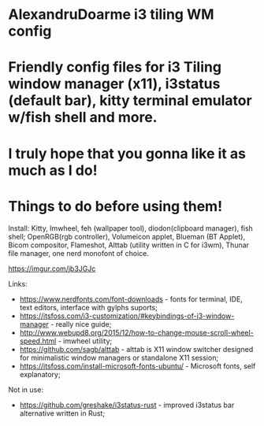 # AlexandruDoarme i3 tiling WM config
# Friendly config files for i3 Tiling window manager (x11), i3status (default bar), kitty terminal emulator w/fish shell and more.
# I truly hope that you gonna like it as much as I do!

# Things to do before using them!
Install: Kitty, Imwheel, feh (wallpaper tool), diodon(clipboard manager), fish shell;
OpenRGB(rgb controller), Volumeicon applet, Blueman (BT Applet), Bicom compositor, Flameshot, Alttab (utility written in C for i3wm),
Thunar file manager, one nerd monofont of choice.

https://imgur.com/jb3JGJc

Links: 

- https://www.nerdfonts.com/font-downloads  - fonts for terminal, IDE, text editors, interface with gylphs suports;
- https://itsfoss.com/i3-customization/#keybindings-of-i3-window-manager - really nice guide;
- http://www.webupd8.org/2015/12/how-to-change-mouse-scroll-wheel-speed.html - imwheel utility;
- https://github.com/sagb/alttab - alttab is X11 window switcher designed for minimalistic window managers or standalone X11 session;
- https://itsfoss.com/install-microsoft-fonts-ubuntu/ - Microsoft fonts, self explanatory;

Not in use: 
- https://github.com/greshake/i3status-rust - improved i3status bar alternative written in Rust;
